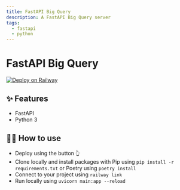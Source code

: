 ```yaml
---
title: FastAPI Big Query
description: A FastAPI Big Query server
tags:
  - fastapi
  - python
---
```


# FastAPI Big Query

[![Deploy on Railway](https://railway.app/button.svg)](https://railway.app/new/template/-NvLj4?referralCode=milo)

## ✨ Features

- FastAPI
- Python 3

## 💁‍♀️ How to use

- Deploy using the button 👆
- Clone locally and install packages with Pip using `pip install -r requirements.txt` or Poetry using `poetry install`
- Connect to your project using `railway link`
- Run locally using `uvicorn main:app --reload`
